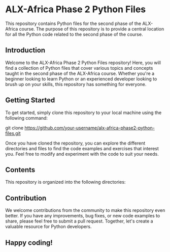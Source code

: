 # ALX-Africa Phase 2 Python Files

This repository contains Python files for the second phase of the ALX-Africa course. The purpose of this repository is to provide a central location for all the Python code related to the second phase of the course.

## Introduction

Welcome to the ALX-Africa Phase 2 Python Files repository! Here, you will find a collection of Python files that cover various topics and concepts taught in the second phase of the ALX-Africa course. Whether you're a beginner looking to learn Python or an experienced developer looking to brush up on your skills, this repository has something for everyone.

## Getting Started

To get started, simply clone this repository to your local machine using the following command:


git clone https://github.com/your-username/alx-africa-phase2-python-files.git

Once you have cloned the repository, you can explore the different directories and files to find the code examples and exercises that interest you. Feel free to modify and experiment with the code to suit your needs.

## Contents
This repository is organized into the following directories:

<!-- List the directories here -->
## Contribution
We welcome contributions from the community to make this repository even better. If you have any improvements, bug fixes, or new code examples to share, please feel free to submit a pull request. Together, let's create a valuable resource for Python developers.

## Happy coding!